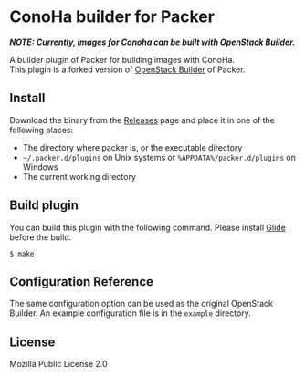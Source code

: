 # ConoHa builder for Packer

***NOTE: Currently, images for Conoha can be built with OpenStack Builder.***

A builder plugin of Packer for building images with ConoHa.  
This plugin is a forked version of [OpenStack Builder](https://www.packer.io/docs/builders/openstack.html) of Packer.

## Install

Download the binary from the [Releases](https://github.com/summerwind/packer-builder-conoha/releases) page and place it in one of the following places:

- The directory where packer is, or the executable directory
- `~/.packer.d/plugins` on Unix systems or `%APPDATA%/packer.d/plugins` on Windows
- The current working directory

## Build plugin

You can build this plugin with the following command. Please install [Glide](https://github.com/Masterminds/glide) before the build.

```
$ make
```

## Configuration Reference

The same configuration option can be used as the original OpenStack Builder. An example configuration file is in the `example` directory.

## License

Mozilla Public License 2.0
